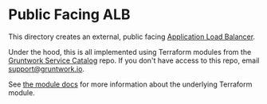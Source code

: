 # Public Facing ALB

This directory creates an external, public facing [Application Load
Balancer](https://docs.aws.amazon.com/elasticloadbalancing/latest/application/introduction.html).

Under the hood, this is all implemented using Terraform modules from the [Gruntwork Service
Catalog](https://github.com/gruntwork-io/terraform-aws-service-catalog) repo. If you don't have access to this repo, email
[support@gruntwork.io](mailto:support@gruntwork.io).

See [the module docs](https://github.com/gruntwork-io/terraform-aws-service-catalog/tree/v0.54.0/modules/networking/alb) for more
information about the underlying Terraform module.
